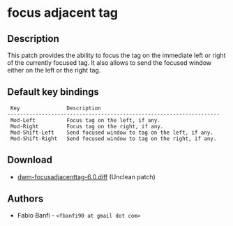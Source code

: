 focus adjacent tag
==================

Description
-----------

This patch provides the ability to focus the tag on the immediate left or right
of the currently focused tag. It also allows to send the focused window either
on the left or the right tag.

Default key bindings
--------------------

	 Key               Description
	--------------------------------------------------------------------
	 Mod-Left          Focus tag on the left, if any.
	 Mod-Right         Focus tag on the right, if any.
	 Mod-Shift-Left    Send focused window to tag on the left, if any.
	 Mod-Shift-Right   Send focused window to tag on the right, if any.

Download
--------

<!-- Author emailed about this issue already -->
* [dwm-focusadjacenttag-6.0.diff](dwm-focusadjacenttag-6.0.diff) (Unclean patch)

Authors
-------
* Fabio Banfi - `<fbanfi90 at gmail dot com>`
